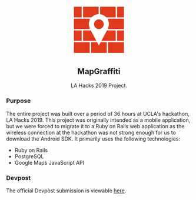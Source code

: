<p align="center">
  <img src="https://github.com/mmore21/lahacks2019/blob/master/app/assets/images/logo.png" width="150" />
</p>

<h2 align="center">MapGraffiti</h2>
<p align="center">
  LA Hacks 2019 Project.
</p>

### Purpose

The entire project was built over a period of 36 hours at UCLA's hackathon, LA Hacks 2019. This project was originally intended as a mobile application, but we were forced to migrate it to a Ruby on Rails web application as the wireless connection at the hackathon was not strong enough for us to download the Android SDK. It primarily uses the following technologies:

* Ruby on Rails
* PostgreSQL
* Google Maps JavaScript API

### Devpost

The official Devpost submission is viewable [here](https://devpost.com/software/mapgraffiti).
